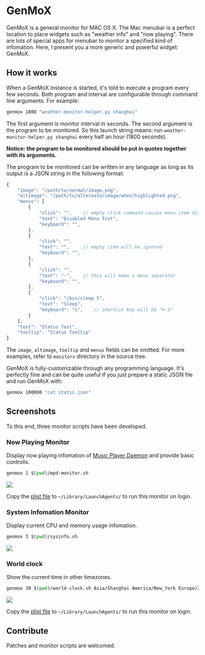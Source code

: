 # GenMoX

GenMoX is a general monitor for MAC OS X. The Mac menubar is a perfect location
to place widgets such as "weather info" and "now playing". There are lots of
special apps for menubar to monitor a specified kind of infomation. Here, I
present you a more generic and powerful widget: GenMoX.

## How it works

When a GenMoX instance is started, it's told to execute a program every few
seconds. Both program and interval are configurable through command line
arguments. For example:

```bash
genmox 1800 "weather-monitor-helper.py shanghai"
```

The first argument is monitor interval in seconds. The second argument is the
program to be monitored. So this launch string means: run
`weather-monitor-helper.py shanghai` every half an hour (1800 seconds).

**Notice:
the program to be monitored should be put in quotes together with its
arguments.**

The program to be monitored can be written in any language as long as its output
is a JSON string in the following format:

```javascript
{
    "image": "/path/to/normal/image.png",
    "altimage": "/path/to/alternate/image/when/highlighted.png",
    "menus": [
        {
            "click": "",    // empty click command causes menu item disabled
            "text": "Disabled Menu Text",
            "keyboard": "",
        },
        {
            "click": "",
            "text": "",     // empty item will be ignored
            "keyboard": "",
        },
        {
            "click": "",
            "text": "-",    // this will make a menu separator
            "keyboard": "",
        },
        {
            "click": "/bin/sleep 5",
            "text": "Sleep",
            "keyboard": "s",    // shortcut key will be "⌘-S"
        }
    ],
    "text": "Status Text",
    "tooltip": "Status Tooltip"
}
```

The `image`, `altimage`, `tooltip` and `menus` fields can be omitted. For more
examples, refer to `monitors` directory in the source tree.

GenMoX is fully-customizable through any programming language. It's perfectly
fine and can be quite useful if you just prepare a static JSON file and run
GenMoX with:

```bash
genmox 100000 "cat static.json"
```

## Screenshots

To this end, three monitor scripts have been developed.

### Now Playing Monitor

Display now playing infomation of [Music Player Daemon](http://musicpd.org/)
and provide basic controlls.

```bash
genmox 1 $(pwd)/mpd-monitor.sh
```

![](https://raw.github.com/hzqtc/genmox/master/screenshots/nowplaying-monitor.png)

Copy the [plist file](https://raw.github.com/hzqtc/genmox/master/monitors/now-playing/hzqtc.nowplaying.plist)
to `~/Library/LaunchAgents/` to run this monitor on login.

### System Infomation Monitor

Display current CPU and memory usage infomation.

```bash
genmox 3 $(pwd)/sysinfo.sh
```

![](https://raw.github.com/hzqtc/genmox/master/screenshots/sysinfo-monitor.png)

### World clock

Show the current time in other timezones.

```bash
genmox 30 $(pwd)/world-clock.sh Asia/Shanghai America/New_York Europe/Zurich
```

![](https://raw.github.com/hzqtc/genmox/master/screenshots/world-clock.png)

Copy the [plist file](https://raw.github.com/hzqtc/genmox/master/monitors/world-clock/hzqtc.worldclock.plist)
to `~/Library/LaunchAgents/` to run this monitor on login.

## Contribute

Patches and monitor scripts are welcomed.
